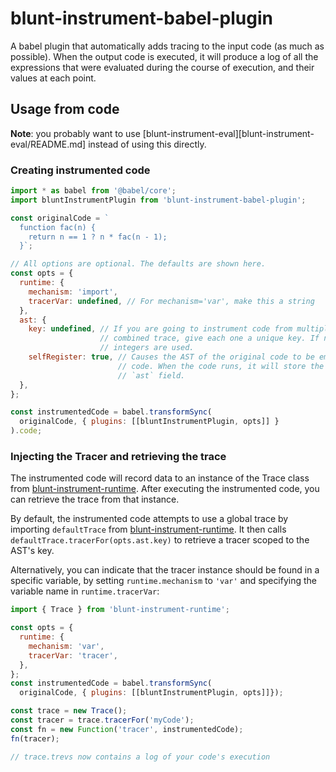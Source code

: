 # blunt-instrument-babel-plugin

A babel plugin that automatically adds tracing to the input code (as much as possible).
When the output code is executed, it will produce a log of all the expressions that were evaluated during the course of execution, and their values at each point.

## Usage from code

**Note**: you probably want to use [blunt-instrument-eval][blunt-instrument-eval/README.md] instead of using this directly.

### Creating instrumented code

```javascript
import * as babel from '@babel/core';
import bluntInstrumentPlugin from 'blunt-instrument-babel-plugin';

const originalCode = `
  function fac(n) {
    return n == 1 ? n * fac(n - 1);
  }`;

// All options are optional. The defaults are shown here.
const opts = {
  runtime: {
    mechanism: 'import',
    tracerVar: undefined, // For mechanism='var', make this a string
  },
  ast: {
    key: undefined, // If you are going to instrument code from multiple files and generate a
                    // combined trace, give each one a unique key. If not specified, sequential
                    // integers are used.
    selfRegister: true, // Causes the AST of the original code to be embedded in the generated
                        // code. When the code runs, it will store the AST on the tracer's
                        // `ast` field.
  },
};

const instrumentedCode = babel.transformSync(
  originalCode, { plugins: [[bluntInstrumentPlugin, opts]] }
).code;
```

### Injecting the Tracer and retrieving the trace

The instrumented code will record data to an instance of the Trace class from [blunt-instrument-runtime][blunt-instrument-runtime].
After executing the instrumented code, you can retrieve the trace from that instance.

By default, the instrumented code attempts to use a global trace by importing `defaultTrace` from [blunt-instrument-runtime][blunt-instrument-runtime].
It then calls `defaultTrace.tracerFor(opts.ast.key)` to retrieve a tracer scoped to the AST's key.

Alternatively, you can indicate that the tracer instance should be found in a specific variable, by setting `runtime.mechanism` to `'var'` and specifying the variable name in `runtime.tracerVar`:

```javascript
import { Trace } from 'blunt-instrument-runtime';

const opts = {
  runtime: {
    mechanism: 'var',
    tracerVar: 'tracer',
  },
};
const instrumentedCode = babel.transformSync(
  originalCode, { plugins: [[bluntInstrumentPlugin, opts]]});

const trace = new Trace();
const tracer = trace.tracerFor('myCode');
const fn = new Function('tracer', instrumentedCode);
fn(tracer);

// trace.trevs now contains a log of your code's execution
```

[blunt-instrument-eval]: ../blunt-instrument-eval/README.md
[blunt-instrument-runtime]: ../blunt-instrument-runtime/README.md
